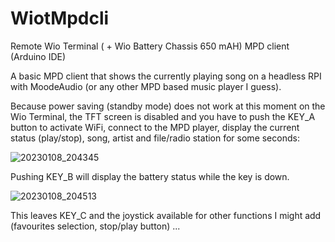 # WiotMpdcli

Remote Wio Terminal ( + Wio Battery Chassis 650 mAH) MPD client (Arduino IDE)
 
A basic MPD client that shows the currently playing song on a headless RPI with MoodeAudio (or any other MPD based music player I guess).
 
Because power saving (standby mode) does not work at this moment on the Wio Terminal, the TFT screen is disabled and you have to push the KEY_A button to activate WiFi, connect to the MPD player, display the current status (play/stop), song, artist and file/radio station for some seconds:

![20230108_204345](https://user-images.githubusercontent.com/2384545/211216045-9a59f470-efb1-4133-93de-d24f1fe82a49.jpg)

Pushing KEY_B will display the battery status while the key is down.

![20230108_204513](https://user-images.githubusercontent.com/2384545/211216060-d9735eac-7844-421d-bec2-12d0c01fd79d.jpg)

This leaves KEY_C and the joystick available for other functions I might add (favourites selection, stop/play button) ...
